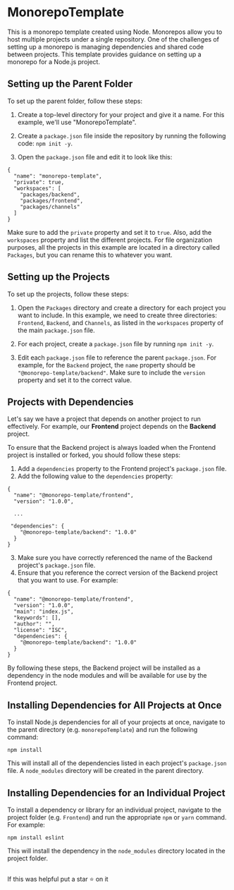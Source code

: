 # MonorepoTemplate

This is a monorepo template created using Node. Monorepos allow you to host multiple projects under a single repository. One of the challenges of setting up a monorepo is managing dependencies and shared code between projects. This template provides guidance on setting up a monorepo for a Node.js project.

## Setting up the Parent Folder

To set up the parent folder, follow these steps:

1. Create a top-level directory for your project and give it a name. For this example, we'll use "MonorepoTemplate".

2. Create a `package.json` file inside the repository by running the following code: `npm init -y`.

3. Open the `package.json` file and edit it to look like this:

```
{
  "name": "monorepo-template",
  "private": true,
  "workspaces": [
    "packages/backend",
    "packages/frontend",
    "packages/channels"
  ]
}
```

Make sure to add the `private` property and set it to `true`. Also, add the `workspaces` property and list the different projects. For file organization purposes, all the projects in this example are located in a directory called `Packages`, but you can rename this to whatever you want.

## Setting up the Projects

To set up the projects, follow these steps:

1. Open the `Packages` directory and create a directory for each project you want to include. In this example, we need to create three directories: `Frontend`, `Backend`, and `Channels`, as listed in the `workspaces` property of the main `package.json` file.

2. For each project, create a `package.json` file by running `npm init -y`.

3. Edit each `package.json` file to reference the parent `package.json`. For example, for the `Backend` project, the `name` property should be `"@monorepo-template/backend"`. Make sure to include the `version` property and set it to the correct value.

## Projects with Dependencies
Let's say we have a project that depends on another project to run effectively. For example, our **Frontend** project depends on the **Backend** project.

To ensure that the Backend project is always loaded when the Frontend project is installed or forked, you should follow these steps:

1. Add a `dependencies` property to the Frontend project's `package.json` file.
2. Add the following value to the `dependencies` property:
```
{
  "name": "@monorepo-template/frontend",
  "version": "1.0.0",

  ...

 "dependencies": {
    "@monorepo-template/backend": "1.0.0"
  }
}
```
3. Make sure you have correctly referenced the name of the Backend project's `package.json` file.
4. Ensure that you reference the correct version of the Backend project that you want to use. For example:
```
{
  "name": "@monorepo-template/frontend",
  "version": "1.0.0",
  "main": "index.js",
  "keywords": [],
  "author": "",
  "license": "ISC",
  "dependencies": {
    "@monorepo-template/backend": "1.0.0"
  }
}

```
By following these steps, the Backend project will be installed as a dependency in the node modules and will be available for use by the Frontend project.

## Installing Dependencies for All Projects at Once

To install Node.js dependencies for all of your projects at once, navigate to the parent directory (e.g. `monorepoTemplate`) and run the following command:

```
npm install
```

This will install all of the dependencies listed in each project's `package.json` file. A `node_modules` directory will be created in the parent directory.

## Installing Dependencies for an Individual Project

To install a dependency or library for an individual project, navigate to the project folder (e.g. `Frontend`) and run the appropriate `npm` or `yarn` command. For example:

```
npm install eslint
```

This will install the dependency in the `node_modules` directory located in the project folder.








## 
If this was helpful put a star :star: on it 